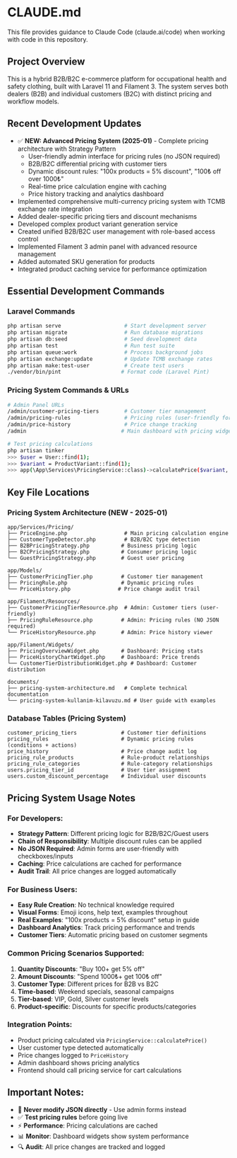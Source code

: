 # CLAUDE.md

This file provides guidance to Claude Code (claude.ai/code) when working with code in this repository.

## Project Overview

This is a hybrid B2B/B2C e-commerce platform for occupational health and safety clothing, built with Laravel 11 and Filament 3. The system serves both dealers (B2B) and individual customers (B2C) with distinct pricing and workflow models.

## Recent Development Updates

- ✅ **NEW: Advanced Pricing System (2025-01)** - Complete pricing architecture with Strategy Pattern
  - User-friendly admin interface for pricing rules (no JSON required)
  - B2B/B2C differential pricing with customer tiers
  - Dynamic discount rules: "100x products = 5% discount", "100₺ off over 1000₺"
  - Real-time price calculation engine with caching
  - Price history tracking and analytics dashboard
- Implemented comprehensive multi-currency pricing system with TCMB exchange rate integration
- Added dealer-specific pricing tiers and discount mechanisms
- Developed complex product variant generation service
- Created unified B2B/B2C user management with role-based access control
- Implemented Filament 3 admin panel with advanced resource management
- Added automated SKU generation for products
- Integrated product caching service for performance optimization

## Essential Development Commands

### Laravel Commands
```bash
php artisan serve                    # Start development server
php artisan migrate                  # Run database migrations
php artisan db:seed                  # Seed development data
php artisan test                     # Run test suite
php artisan queue:work               # Process background jobs
php artisan exchange:update          # Update TCMB exchange rates
php artisan make:test-user           # Create test users
./vendor/bin/pint                   # Format code (Laravel Pint)
```

### Pricing System Commands & URLs
```bash
# Admin Panel URLs
/admin/customer-pricing-tiers        # Customer tier management
/admin/pricing-rules                 # Pricing rules (user-friendly forms)
/admin/price-history                 # Price change tracking
/admin                              # Main dashboard with pricing widgets

# Test pricing calculations
php artisan tinker
>>> $user = User::find(1);
>>> $variant = ProductVariant::find(1);
>>> app(\App\Services\PricingService::class)->calculatePrice($variant, 10, $user);
```

## Key File Locations

### Pricing System Architecture (NEW - 2025-01)
```
app/Services/Pricing/
├── PriceEngine.php                  # Main pricing calculation engine
├── CustomerTypeDetector.php         # B2B/B2C type detection
├── B2BPricingStrategy.php          # Business pricing logic
├── B2CPricingStrategy.php          # Consumer pricing logic
└── GuestPricingStrategy.php        # Guest user pricing

app/Models/
├── CustomerPricingTier.php         # Customer tier management
├── PricingRule.php                 # Dynamic pricing rules
└── PriceHistory.php               # Price change audit trail

app/Filament/Resources/
├── CustomerPricingTierResource.php  # Admin: Customer tiers (user-friendly)
├── PricingRuleResource.php         # Admin: Pricing rules (NO JSON required)
└── PriceHistoryResource.php        # Admin: Price history viewer

app/Filament/Widgets/
├── PricingOverviewWidget.php       # Dashboard: Pricing stats
├── PriceHistoryChartWidget.php     # Dashboard: Price trends
└── CustomerTierDistributionWidget.php # Dashboard: Customer distribution

documents/
├── pricing-system-architecture.md   # Complete technical documentation
└── pricing-system-kullanim-kilavuzu.md # User guide with examples
```

### Database Tables (Pricing System)
```
customer_pricing_tiers              # Customer tier definitions
pricing_rules                       # Dynamic pricing rules (conditions + actions)
price_history                       # Price change audit log
pricing_rule_products               # Rule-product relationships
pricing_rule_categories             # Rule-category relationships
users.pricing_tier_id               # User tier assignment
users.custom_discount_percentage    # Individual user discounts
```

## Pricing System Usage Notes

### For Developers:
- **Strategy Pattern**: Different pricing logic for B2B/B2C/Guest users
- **Chain of Responsibility**: Multiple discount rules can be applied
- **No JSON Required**: Admin forms are user-friendly with checkboxes/inputs
- **Caching**: Price calculations are cached for performance
- **Audit Trail**: All price changes are logged automatically

### For Business Users:
- **Easy Rule Creation**: No technical knowledge required
- **Visual Forms**: Emoji icons, help text, examples throughout
- **Real Examples**: "100x products = 5% discount" setup in guide
- **Dashboard Analytics**: Track pricing performance and trends
- **Customer Tiers**: Automatic pricing based on customer segments

### Common Pricing Scenarios Supported:
1. **Quantity Discounts**: "Buy 100+ get 5% off"
2. **Amount Discounts**: "Spend 1000₺+ get 100₺ off" 
3. **Customer Type**: Different prices for B2B vs B2C
4. **Time-based**: Weekend specials, seasonal campaigns
5. **Tier-based**: VIP, Gold, Silver customer levels
6. **Product-specific**: Discounts for specific products/categories

### Integration Points:
- Product pricing calculated via `PricingService::calculatePrice()`
- User customer type detected automatically
- Price changes logged to `PriceHistory`
- Admin dashboard shows pricing analytics
- Frontend should call pricing service for cart calculations

## Important Notes:
- 🚫 **Never modify JSON directly** - Use admin forms instead
- ✅ **Test pricing rules** before going live
- ⚡ **Performance**: Pricing calculations are cached
- 📊 **Monitor**: Dashboard widgets show system performance
- 🔍 **Audit**: All price changes are tracked and logged